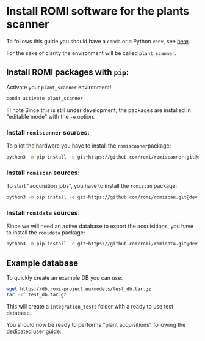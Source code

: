 Install ROMI software for the plants scanner
============================================

To follows this guide you should have a `conda` or a Python `venv`, see [here](create_env.md).

For the sake of clarity the environment will be called `plant_scanner`.


## Install ROMI packages with `pip`:

Activate your `plant_scanner` environment!
```bash
conda activate plant_scanner
```

!!! note
    Since this is still under development, the packages are installed in "editable mode" with the `-e` option.

### Install `romiscanner` sources:
To pilot the hardware you have to install the `romiscanner`package:
```bash
python3 -m pip install -e git+https://github.com/romi/romiscanner.git@dev
```

### Install `romiscan` sources:
To start "acquisition jobs", you have to install the `romiscan` package:
```bash
python3 -m pip install -e git+https://github.com/romi/romiscan.git@dev
```

### Install `romidata` sources:
Since we will need an active database to export the acquisitions, you have to install the `romidata` package:
```bash
python3 -m pip install -e git+https://github.com/romi/romidata.git@dev
```

## Example database
To quickly create an example DB you can use:
```bash
wget https://db.romi-project.eu/models/test_db.tar.gz
tar -xf test_db.tar.gz
```
This will create a `integration_tests` folder with a ready to use test database. 

You should now be ready to performs "plant acquisitions" following the [dedicated](../tutorials/reconstruct_scan.md) user guide.